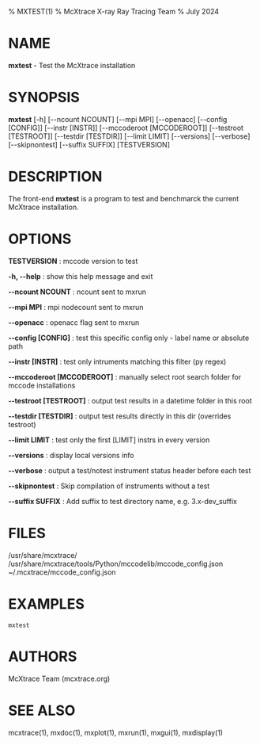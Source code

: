 % MXTEST(1)
% McXtrace X-ray Ray Tracing Team
% July 2024

# NAME

**mxtest** - Test the McXtrace installation

# SYNOPSIS

**mxtest** [-h] [--ncount NCOUNT] [--mpi MPI] [--openacc] [--config [CONFIG]] [--instr [INSTR]] [--mccoderoot [MCCODEROOT]] [--testroot [TESTROOT]] [--testdir [TESTDIR]] [--limit LIMIT] [--versions] [--verbose] [--skipnontest] [--suffix SUFFIX] [TESTVERSION]

# DESCRIPTION

The front-end **mxtest** is a program to test and benchmarck the current McXtrace
installation.

# OPTIONS

**TESTVERSION**
:   mccode version to test

**-h, --help**
:   show this help message and exit

**--ncount NCOUNT**
:   ncount sent to mxrun

**--mpi MPI**
:   mpi nodecount sent to mxrun

**--openacc**
:   openacc flag sent to mxrun

**--config [CONFIG]**
:   test this specific config only - label name or absolute path

**--instr [INSTR]**
:   test only intruments matching this filter (py regex)

**--mccoderoot [MCCODEROOT]**
:   manually select root search folder for mccode installations

**--testroot [TESTROOT]**
:   output test results in a datetime folder in this root

**--testdir [TESTDIR]**
:   output test results directly in this dir (overrides testroot)

**--limit LIMIT**
:   test only the first [LIMIT] instrs in every version

**--versions**
:   display local versions info

**--verbose**
:   output a test/notest instrument status header before each test

**--skipnontest**
:   Skip compilation of instruments without a test

**--suffix SUFFIX**
:   Add suffix to test directory name, e.g. 3.x-dev_suffix

# FILES

/usr/share/mcxtrace/
/usr/share/mcxtrace/tools/Python/mccodelib/mccode_config.json
~/.mcxtrace/mccode_config.json

# EXAMPLES

`mxtest`

# AUTHORS

McXtrace Team (mcxtrace.org)

# SEE ALSO

mcxtrace(1), mxdoc(1), mxplot(1), mxrun(1), mxgui(1), mxdisplay(1)
